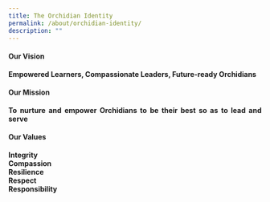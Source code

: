 ```yaml
---
title: The Orchidian Identity
permalink: /about/orchidian-identity/
description: ""
---
```

<div align="justify">

<h4>Our Vision</h4>

<p><strong>Empowered Learners, Compassionate Leaders, Future-ready Orchidians</strong></p>

<h4>Our Mission</h4>

<p><strong>To nurture and empower Orchidians to be their best so as to lead and serve</p>

<h4>Our Values</h4>

<p><strong>I</strong>ntegrity
<br><strong>C</strong>ompassion
<br><strong>R</strong>esilience
<br><strong>R</strong>espect
<br><strong>R</strong>esponsibility</p>

</div>